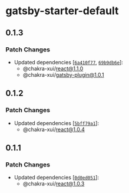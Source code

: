 # gatsby-starter-default

## 0.1.3

### Patch Changes

- Updated dependencies
  [[`6a410f77`](https://github.com/chakra-xui/chakra-xui/commit/6a410f778f534e00e01fdf0d3ce1ffdd1d7b138e),
  [`69b9db6e`](https://github.com/chakra-xui/chakra-xui/commit/69b9db6ef1deb3070374088228c9fbb0abedfb8d)]:
  - @chakra-xui/react@1.1.0
  - @chakra-xui/gatsby-plugin@1.0.1

## 0.1.2

### Patch Changes

- Updated dependencies
  [[`5bff79a1`](https://github.com/chakra-xui/chakra-xui/commit/5bff79a1ba6989d279fc432d5040c72cd75b392e)]:
  - @chakra-xui/react@1.0.4

## 0.1.1

### Patch Changes

- Updated dependencies
  [[`0d0ed051`](https://github.com/chakra-xui/chakra-xui/commit/0d0ed0513ac1094833f1e0294f655af122682ff4)]:
  - @chakra-xui/react@1.0.3

